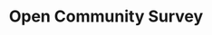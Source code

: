 ---
identification: '321544578'
title: Open Community Survey
description: The Open Community Survey project creates transparent reports supported by a direct collection of personal perspectives from LA residents to help The LA Department of Neighborhood Empowerment (empowerla.org) and the Los Angeles Neighborhood Councils (NCs) to understand how constituents are interacting with, and what they need from, their websites.<br /><br /> Current project&#58 NC website survey; Most NCs do not have access or resources to hire technical experts necessary to create a citywide survey so that they can use the data to create inclusive websites targeted towards the needs of their specific communities. Working with EmpowerLA and NCs, Hack for LA is providing the workforce and expertise to design and implement this survey that will give NCs a tool to understand the overall needs of their community -- beyond the people already involved in NCs.
image: /assets/images/projects/open-community-survey.jpg
alt: 'Open Community Survey accessible to three participants with different background and perspectives.'
image-hero: /assets/images/projects/open-community-survey-hero.jpg
alt-hero: 'Silhouette of buildings and houses with different colors, shapes and styles.'
leadership:
  - name: Bonnie Wolfe
    role: Agile Coach
    links:
      slack: 'https://hackforla.slack.com/team/UE1UG1YFP'
      github: 'https://github.com/ExperimentsInHonesty'
    picture: https://avatars.githubusercontent.com/ExperimentsInHonesty
  - name: Phoebe Ng
    role: UX Researcher
    links:
      slack: 'https://hackforla.slack.com/team/U01GTRX0H7X'
      github: 'https://github.com/phoebeng'
    picture: https://avatars.githubusercontent.com/phoebeng
links:
  - name: GitHub
    url: 'https://github.com/hackforla/open-community-survey'
  - name: Slack
    url: 'https://hackforla.slack.com/archives/C01H0HUDMCK'
  - name: Getting Started
    url: 'https://github.com/hackforla/community-survey-nc-websites/projects/1#card-51519391'
location:
  # - Los Angeles
  - Remote
partner: EmpowerLA, various Neighborhood Councils (e.g., Westlake NC)
tools: 'ArcGIS surveys, Google Docs, Zoom'
visible: true
program area: 'Citizen Engagement'
status: Active
---